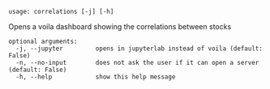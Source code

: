 ```
usage: correlations [-j] [-h]
```

Opens a voila dashboard showing the correlations between stocks

```
optional arguments:
  -j, --jupyter         opens in jupyterlab instead of voila (default: False)
  -n, --no-input        does not ask the user if it can open a server (default: False)
  -h, --help            show this help message
```
